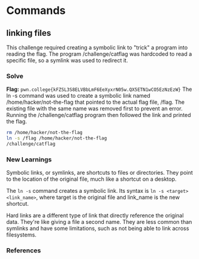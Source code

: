 # Commands

## linking files
This challenge required creating a symbolic link to "trick" a program into reading the flag. The program /challenge/catflag was hardcoded to read a specific file, so a symlink was used to redirect it.

### Solve
**Flag:** `pwn.college{kFZSL3S8ELVBbLmF6EeXyxrN05w.QX5ETN1wCO5EzNzEzW}`
The ln -s command was used to create a symbolic link named /home/hacker/not-the-flag that pointed to the actual flag file, /flag. The existing file with the same name was removed first to prevent an error. Running the /challenge/catflag program then followed the link and printed the flag.

```bash
rm /home/hacker/not-the-flag
ln -s /flag /home/hacker/not-the-flag
/challenge/catflag
```

### New Learnings
Symbolic links, or symlinks, are shortcuts to files or directories. They point to the location of the original file, much like a shortcut on a desktop.

The `ln -s` command creates a symbolic link. Its syntax is `ln -s <target> <link_name>`, where target is the original file and link_name is the new shortcut.

Hard links are a different type of link that directly reference the original data. They're like giving a file a second name. They are less common than symlinks and have some limitations, such as not being able to link across filesystems.
### References 


